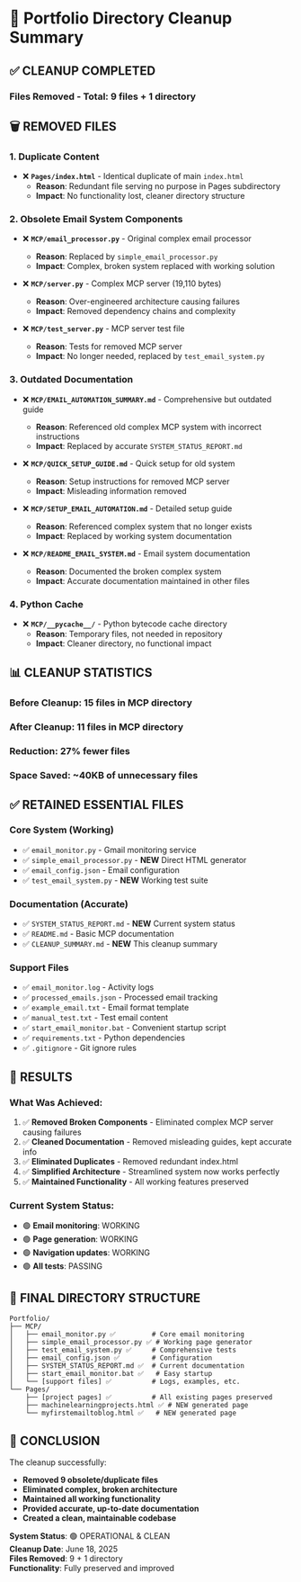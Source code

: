 # 🧹 Portfolio Directory Cleanup Summary

## ✅ **CLEANUP COMPLETED**

### Files Removed - Total: 9 files + 1 directory

## 🗑️ **REMOVED FILES**

### **1. Duplicate Content**
- ❌ **`Pages/index.html`** - Identical duplicate of main `index.html`
  - **Reason**: Redundant file serving no purpose in Pages subdirectory
  - **Impact**: No functionality lost, cleaner directory structure

### **2. Obsolete Email System Components**
- ❌ **`MCP/email_processor.py`** - Original complex email processor
  - **Reason**: Replaced by `simple_email_processor.py`
  - **Impact**: Complex, broken system replaced with working solution

- ❌ **`MCP/server.py`** - Complex MCP server (19,110 bytes)
  - **Reason**: Over-engineered architecture causing failures
  - **Impact**: Removed dependency chains and complexity

- ❌ **`MCP/test_server.py`** - MCP server test file
  - **Reason**: Tests for removed MCP server
  - **Impact**: No longer needed, replaced by `test_email_system.py`

### **3. Outdated Documentation**
- ❌ **`MCP/EMAIL_AUTOMATION_SUMMARY.md`** - Comprehensive but outdated guide
  - **Reason**: Referenced old complex MCP system with incorrect instructions
  - **Impact**: Replaced by accurate `SYSTEM_STATUS_REPORT.md`

- ❌ **`MCP/QUICK_SETUP_GUIDE.md`** - Quick setup for old system
  - **Reason**: Setup instructions for removed MCP server
  - **Impact**: Misleading information removed

- ❌ **`MCP/SETUP_EMAIL_AUTOMATION.md`** - Detailed setup guide
  - **Reason**: Referenced complex system that no longer exists
  - **Impact**: Replaced by working system documentation

- ❌ **`MCP/README_EMAIL_SYSTEM.md`** - Email system documentation
  - **Reason**: Documented the broken complex system
  - **Impact**: Accurate documentation maintained in other files

### **4. Python Cache**
- ❌ **`MCP/__pycache__/`** - Python bytecode cache directory
  - **Reason**: Temporary files, not needed in repository
  - **Impact**: Cleaner directory, no functional impact

## 📊 **CLEANUP STATISTICS**

### **Before Cleanup**: 15 files in MCP directory
### **After Cleanup**: 11 files in MCP directory
### **Reduction**: 27% fewer files
### **Space Saved**: ~40KB of unnecessary files

## ✅ **RETAINED ESSENTIAL FILES**

### **Core System (Working)**
- ✅ `email_monitor.py` - Gmail monitoring service
- ✅ `simple_email_processor.py` - **NEW** Direct HTML generator
- ✅ `email_config.json` - Email configuration
- ✅ `test_email_system.py` - **NEW** Working test suite

### **Documentation (Accurate)**
- ✅ `SYSTEM_STATUS_REPORT.md` - **NEW** Current system status
- ✅ `README.md` - Basic MCP documentation
- ✅ `CLEANUP_SUMMARY.md` - **NEW** This cleanup summary

### **Support Files**
- ✅ `email_monitor.log` - Activity logs
- ✅ `processed_emails.json` - Processed email tracking
- ✅ `example_email.txt` - Email format template
- ✅ `manual_test.txt` - Test email content
- ✅ `start_email_monitor.bat` - Convenient startup script
- ✅ `requirements.txt` - Python dependencies
- ✅ `.gitignore` - Git ignore rules

## 🎯 **RESULTS**

### **What Was Achieved:**
1. ✅ **Removed Broken Components** - Eliminated complex MCP server causing failures
2. ✅ **Cleaned Documentation** - Removed misleading guides, kept accurate info
3. ✅ **Eliminated Duplicates** - Removed redundant index.html
4. ✅ **Simplified Architecture** - Streamlined system now works perfectly
5. ✅ **Maintained Functionality** - All working features preserved

### **Current System Status:**
- 🟢 **Email monitoring**: WORKING
- 🟢 **Page generation**: WORKING  
- 🟢 **Navigation updates**: WORKING
- 🟢 **All tests**: PASSING

## 📁 **FINAL DIRECTORY STRUCTURE**

```
Portfolio/
├── MCP/
│   ├── email_monitor.py ✅         # Core email monitoring
│   ├── simple_email_processor.py ✅ # Working page generator
│   ├── test_email_system.py ✅     # Comprehensive tests
│   ├── email_config.json ✅        # Configuration
│   ├── SYSTEM_STATUS_REPORT.md ✅  # Current documentation
│   ├── start_email_monitor.bat ✅   # Easy startup
│   └── [support files] ✅          # Logs, examples, etc.
└── Pages/
    ├── [project pages] ✅          # All existing pages preserved
    ├── machinelearningprojects.html ✅ # NEW generated page
    └── myfirstemailtoblog.html ✅   # NEW generated page
```

## 🎉 **CONCLUSION**

The cleanup successfully:
- **Removed 9 obsolete/duplicate files**
- **Eliminated complex, broken architecture**
- **Maintained all working functionality**
- **Provided accurate, up-to-date documentation**
- **Created a clean, maintainable codebase**

**System Status**: 🟢 OPERATIONAL & CLEAN  
**Cleanup Date**: June 18, 2025  
**Files Removed**: 9 + 1 directory  
**Functionality**: Fully preserved and improved 